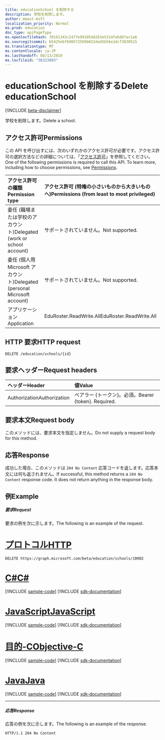 ```yaml
---
title: educationSchool を削除する
description: 学校を削除します。
author: mmast-msft
localization_priority: Normal
ms.prod: education
doc_type: apiPageType
ms.openlocfilehash: 70161343c2477e99105dd263e5314febd67ac1a6
ms.sourcegitcommit: b5425ebf648572569b032ded5b56e1dcf3830515
ms.translationtype: MT
ms.contentlocale: ja-JP
ms.lasthandoff: 08/13/2019
ms.locfileid: "36323893"
---
```

# <a name="delete-educationschool"></a><span data-ttu-id="3e2ca-103">educationSchool を削除する</span><span class="sxs-lookup"><span data-stu-id="3e2ca-103">Delete educationSchool</span></span>

[!INCLUDE [beta-disclaimer](../../includes/beta-disclaimer.md)]

<span data-ttu-id="3e2ca-104">学校を削除します。</span><span class="sxs-lookup"><span data-stu-id="3e2ca-104">Delete a school.</span></span>

## <a name="permissions"></a><span data-ttu-id="3e2ca-105">アクセス許可</span><span class="sxs-lookup"><span data-stu-id="3e2ca-105">Permissions</span></span>
<span data-ttu-id="3e2ca-p101">この API を呼び出すには、次のいずれかのアクセス許可が必要です。アクセス許可の選択方法などの詳細については、「[アクセス許可](/graph/permissions-reference)」を参照してください。</span><span class="sxs-lookup"><span data-stu-id="3e2ca-p101">One of the following permissions is required to call this API. To learn more, including how to choose permissions, see [Permissions](/graph/permissions-reference).</span></span>

|<span data-ttu-id="3e2ca-108">アクセス許可の種類</span><span class="sxs-lookup"><span data-stu-id="3e2ca-108">Permission type</span></span>      | <span data-ttu-id="3e2ca-109">アクセス許可 (特権の小さいものから大きいものへ)</span><span class="sxs-lookup"><span data-stu-id="3e2ca-109">Permissions (from least to most privileged)</span></span>              |
|:--------------------|:---------------------------------------------------------|
|<span data-ttu-id="3e2ca-110">委任 (職場または学校のアカウント)</span><span class="sxs-lookup"><span data-stu-id="3e2ca-110">Delegated (work or school account)</span></span> |  <span data-ttu-id="3e2ca-111">サポートされていません。</span><span class="sxs-lookup"><span data-stu-id="3e2ca-111">Not supported.</span></span>  |
|<span data-ttu-id="3e2ca-112">委任 (個人用 Microsoft アカウント)</span><span class="sxs-lookup"><span data-stu-id="3e2ca-112">Delegated (personal Microsoft account)</span></span> |  <span data-ttu-id="3e2ca-113">サポートされていません。</span><span class="sxs-lookup"><span data-stu-id="3e2ca-113">Not supported.</span></span>  |
|<span data-ttu-id="3e2ca-114">アプリケーション</span><span class="sxs-lookup"><span data-stu-id="3e2ca-114">Application</span></span> | <span data-ttu-id="3e2ca-115">EduRoster.ReadWrite.All</span><span class="sxs-lookup"><span data-stu-id="3e2ca-115">EduRoster.ReadWrite.All</span></span> | 

## <a name="http-request"></a><span data-ttu-id="3e2ca-116">HTTP 要求</span><span class="sxs-lookup"><span data-stu-id="3e2ca-116">HTTP request</span></span>
<!-- { "blockType": "ignored" } -->
```http
DELETE /education/schools/{id}
```
## <a name="request-headers"></a><span data-ttu-id="3e2ca-117">要求ヘッダー</span><span class="sxs-lookup"><span data-stu-id="3e2ca-117">Request headers</span></span>
| <span data-ttu-id="3e2ca-118">ヘッダー</span><span class="sxs-lookup"><span data-stu-id="3e2ca-118">Header</span></span>       | <span data-ttu-id="3e2ca-119">値</span><span class="sxs-lookup"><span data-stu-id="3e2ca-119">Value</span></span> |
|:---------------|:--------|
| <span data-ttu-id="3e2ca-120">Authorization</span><span class="sxs-lookup"><span data-stu-id="3e2ca-120">Authorization</span></span>  | <span data-ttu-id="3e2ca-p102">ベアラー {トークン}。必須。</span><span class="sxs-lookup"><span data-stu-id="3e2ca-p102">Bearer {token}. Required.</span></span>  |

## <a name="request-body"></a><span data-ttu-id="3e2ca-123">要求本文</span><span class="sxs-lookup"><span data-stu-id="3e2ca-123">Request body</span></span>
<span data-ttu-id="3e2ca-124">このメソッドには、要求本文を指定しません。</span><span class="sxs-lookup"><span data-stu-id="3e2ca-124">Do not supply a request body for this method.</span></span>


## <a name="response"></a><span data-ttu-id="3e2ca-125">応答</span><span class="sxs-lookup"><span data-stu-id="3e2ca-125">Response</span></span>
<span data-ttu-id="3e2ca-p103">成功した場合、このメソッドは `204 No Content` 応答コードを返します。応答本文には何も返されません。</span><span class="sxs-lookup"><span data-stu-id="3e2ca-p103">If successful, this method returns a `204 No Content` response code. It does not return anything in the response body.</span></span>

## <a name="example"></a><span data-ttu-id="3e2ca-128">例</span><span class="sxs-lookup"><span data-stu-id="3e2ca-128">Example</span></span>
##### <a name="request"></a><span data-ttu-id="3e2ca-129">要求</span><span class="sxs-lookup"><span data-stu-id="3e2ca-129">Request</span></span>
<span data-ttu-id="3e2ca-130">要求の例を次に示します。</span><span class="sxs-lookup"><span data-stu-id="3e2ca-130">The following is an example of the request.</span></span>

# <a name="httptabhttp"></a>[<span data-ttu-id="3e2ca-131">プロトコル</span><span class="sxs-lookup"><span data-stu-id="3e2ca-131">HTTP</span></span>](#tab/http)
<!-- {
  "blockType": "request",
  "name": "delete_educationschool"
}-->
```http
DELETE https://graph.microsoft.com/beta/education/schools/10002
```
# <a name="ctabcsharp"></a>[<span data-ttu-id="3e2ca-132">C#</span><span class="sxs-lookup"><span data-stu-id="3e2ca-132">C#</span></span>](#tab/csharp)
[!INCLUDE [sample-code](../includes/snippets/csharp/delete-educationschool-csharp-snippets.md)]
[!INCLUDE [sdk-documentation](../includes/snippets/snippets-sdk-documentation-link.md)]

# <a name="javascripttabjavascript"></a>[<span data-ttu-id="3e2ca-133">JavaScript</span><span class="sxs-lookup"><span data-stu-id="3e2ca-133">JavaScript</span></span>](#tab/javascript)
[!INCLUDE [sample-code](../includes/snippets/javascript/delete-educationschool-javascript-snippets.md)]
[!INCLUDE [sdk-documentation](../includes/snippets/snippets-sdk-documentation-link.md)]

# <a name="objective-ctabobjc"></a>[<span data-ttu-id="3e2ca-134">目的-C</span><span class="sxs-lookup"><span data-stu-id="3e2ca-134">Objective-C</span></span>](#tab/objc)
[!INCLUDE [sample-code](../includes/snippets/objc/delete-educationschool-objc-snippets.md)]
[!INCLUDE [sdk-documentation](../includes/snippets/snippets-sdk-documentation-link.md)]

# <a name="javatabjava"></a>[<span data-ttu-id="3e2ca-135">Java</span><span class="sxs-lookup"><span data-stu-id="3e2ca-135">Java</span></span>](#tab/java)
[!INCLUDE [sample-code](../includes/snippets/java/delete-educationschool-java-snippets.md)]
[!INCLUDE [sdk-documentation](../includes/snippets/snippets-sdk-documentation-link.md)]

---

##### <a name="response"></a><span data-ttu-id="3e2ca-136">応答</span><span class="sxs-lookup"><span data-stu-id="3e2ca-136">Response</span></span>
<span data-ttu-id="3e2ca-137">応答の例を次に示します。</span><span class="sxs-lookup"><span data-stu-id="3e2ca-137">The following is an example of the response.</span></span> 

<!-- {
  "blockType": "response",
  "truncated": true
} -->
```http
HTTP/1.1 204 No Content
```

<!-- uuid: 8fcb5dbc-d5aa-4681-8e31-b001d5168d79
2015-10-25 14:57:30 UTC -->
<!--
{
  "type": "#page.annotation",
  "description": "Delete educationSchool",
  "keywords": "",
  "section": "documentation",
  "tocPath": "",
  "suppressions": [
  ]
}
-->
